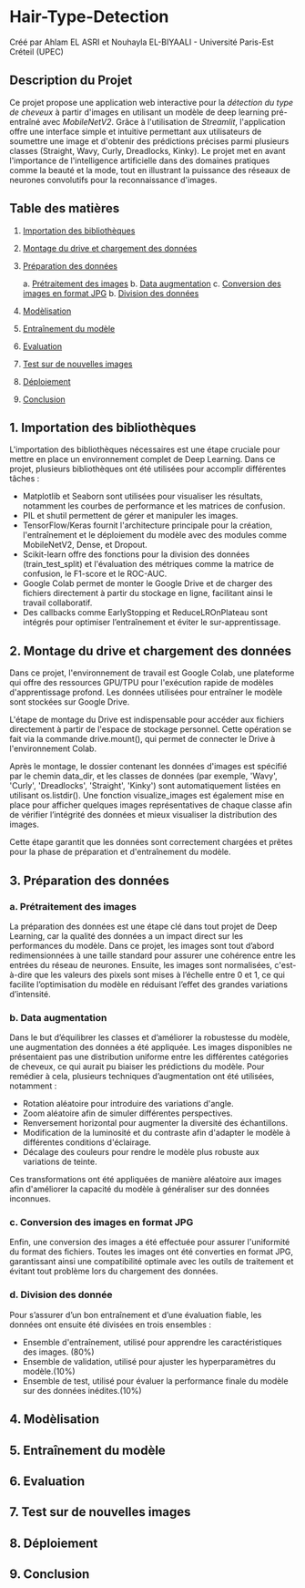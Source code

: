 # Hair-Type-Detection

Créé par Ahlam EL ASRI et Nouhayla EL-BIYAALI - Université Paris-Est Créteil (UPEC)


## Description du Projet

Ce projet propose une application web interactive pour la *détection du type de cheveux* à partir d'images en utilisant un modèle de deep learning pré-entraîné avec *MobileNetV2*. Grâce à l'utilisation de *Streamlit*, l'application offre une interface simple et intuitive permettant aux utilisateurs de soumettre une image et d'obtenir des prédictions précises parmi plusieurs classes (Straight, Wavy, Curly, Dreadlocks, Kinky). Le projet met en avant l'importance de l'intelligence artificielle dans des domaines pratiques comme la beauté et la mode, tout en illustrant la puissance des réseaux de neurones convolutifs pour la reconnaissance d'images.

## Table des matières

1. [Importation des bibliothèques](#importation-des-bibliothèques)
2. [Montage du drive et chargement des données](#montage-du-drive-et-chargement-des-données)
3. [Préparation des données](#préparation-des-données)

   a. [Prétraitement des images](#prétraitement-des-images)
   b. [Data augmentation](#data-augmentation)
   c. [Conversion des images en format JPG](#conversion-des-images-en-format-JPG)
   b. [Division des données](#division-des-données) 
   
5. [Modèlisation](#modèlisation)
6. [Entraînement du modèle](#entraînement-du-modèle)
7. [Evaluation](#evaluation)
8. [Test sur de nouvelles images](#test-sur-de-nouvelles-images)
9. [Déploiement](#déploiement)
10. [Conclusion](#conclusion)

## 1. Importation des bibliothèques

L'importation des bibliothèques nécessaires est une étape cruciale pour mettre en place un environnement complet de Deep Learning. Dans ce projet, plusieurs bibliothèques ont été utilisées pour accomplir différentes tâches :

- Matplotlib et Seaborn sont utilisées pour visualiser les résultats, notamment les courbes de performance et les matrices de confusion.
- PIL et shutil permettent de gérer et manipuler les images.
- TensorFlow/Keras fournit l'architecture principale pour la création, l'entraînement et le déploiement du modèle avec des modules comme MobileNetV2, Dense, et Dropout.
- Scikit-learn offre des fonctions pour la division des données (train_test_split) et l'évaluation des métriques comme la matrice de confusion, le F1-score et le ROC-AUC.
- Google Colab permet de monter le Google Drive et de charger des fichiers directement à partir du stockage en ligne, facilitant ainsi le travail collaboratif.
- Des callbacks comme EarlyStopping et ReduceLROnPlateau sont intégrés pour optimiser l’entraînement et éviter le sur-apprentissage.


## 2. Montage du drive et chargement des données

Dans ce projet, l'environnement de travail est Google Colab, une plateforme qui offre des ressources GPU/TPU pour l'exécution rapide de modèles d'apprentissage profond. Les données utilisées pour entraîner le modèle sont stockées sur Google Drive.

L'étape de montage du Drive est indispensable pour accéder aux fichiers directement à partir de l'espace de stockage personnel. Cette opération se fait via la commande drive.mount(), qui permet de connecter le Drive à l'environnement Colab.

Après le montage, le dossier contenant les données d'images est spécifié par le chemin data_dir, et les classes de données (par exemple, 'Wavy', 'Curly', 'Dreadlocks', 'Straight', 'Kinky') sont automatiquement listées en utilisant os.listdir(). Une fonction visualize_images est également mise en place pour afficher quelques images représentatives de chaque classe afin de vérifier l’intégrité des données et mieux visualiser la distribution des images.

Cette étape garantit que les données sont correctement chargées et prêtes pour la phase de préparation et d'entraînement du modèle.

## 3. Préparation des données

###   a. Prétraitement des images
La préparation des données est une étape clé dans tout projet de Deep Learning, car la qualité des données a un impact direct sur les performances du modèle. Dans ce projet, les images sont tout d’abord redimensionnées à une taille standard pour assurer une cohérence entre les entrées du réseau de neurones. Ensuite, les images sont normalisées, c'est-à-dire que les valeurs des pixels sont mises à l’échelle entre 0 et 1, ce qui facilite l’optimisation du modèle en réduisant l’effet des grandes variations d’intensité.

###   b. Data augmentation
Dans le but d’équilibrer les classes et d’améliorer la robustesse du modèle, une augmentation des données a été appliquée. Les images disponibles ne présentaient pas une distribution uniforme entre les différentes catégories de cheveux, ce qui aurait pu biaiser les prédictions du modèle. Pour remédier à cela, plusieurs techniques d’augmentation ont été utilisées, notamment :

- Rotation aléatoire pour introduire des variations d'angle.
- Zoom aléatoire afin de simuler différentes perspectives.
- Renversement horizontal pour augmenter la diversité des échantillons.
- Modification de la luminosité et du contraste afin d'adapter le modèle à différentes conditions d'éclairage.
- Décalage des couleurs pour rendre le modèle plus robuste aux variations de teinte.
  
Ces transformations ont été appliquées de manière aléatoire aux images afin d'améliorer la capacité du modèle à généraliser sur des données inconnues.

###   c. Conversion des images en format JPG
Enfin, une conversion des images a été effectuée pour assurer l'uniformité du format des fichiers. Toutes les images ont été converties en format JPG, garantissant ainsi une compatibilité optimale avec les outils de traitement et évitant tout problème lors du chargement des données.

###   d. Division des donnée
Pour s’assurer d’un bon entraînement et d’une évaluation fiable, les données ont ensuite été divisées en trois ensembles :

- Ensemble d'entraînement, utilisé pour apprendre les caractéristiques des images. (80%)
- Ensemble de validation, utilisé pour ajuster les hyperparamètres du modèle.(10%)
- Ensemble de test, utilisé pour évaluer la performance finale du modèle sur des données inédites.(10%)

## 4. Modèlisation

## 5. Entraînement du modèle

## 6. Evaluation

## 7. Test sur de nouvelles images

## 8. Déploiement

## 9. Conclusion


